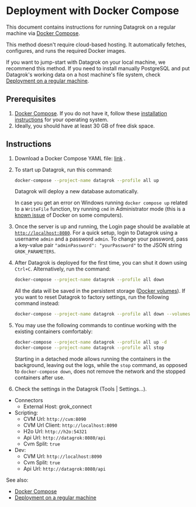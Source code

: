 <!-- TITLE: Deployment with Docker Compose -->
<!-- SUBTITLE: -->

# Deployment with Docker Compose

This document contains instructions for running Datagrok on a regular machine
via [Docker Compose](https://docs.docker.com/compose/).

This method doesn't require cloud-based hosting. It automatically fetches, configures, and runs the required Docker
images.

If you want to jump-start with Datagrok on your local machine, we recommend this method. If you need to install manually
PostgreSQL and put Datagrok's working data on a host machine's file system,
check [Deployment on a regular machine](deploy-regular.md).

## Prerequisites

1. [Docker Compose](https://docs.docker.com/compose/). If you do not have it, follow
   these [installation instructions](https://docs.docker.com/compose/install/) for your operating system.
2. Ideally, you should have at least 30 GB of free disk space.

## Instructions

1. Download a Docker Compose YAML
   file: [link](https://github.com/datagrok-ai/public/blob/master/docker/localhost.docker-compose.yaml)
   .

2. To start up Datagrok, run this command:
   ```bash
   docker-compose --project-name datagrok --profile all up
   ```  
   Datagrok will deploy a new database automatically.

   In case you get an error on Windows running `docker compose up` related to a `WriteFile`
   function, try running `cmd`
   in Administrator mode (this is a [known issue](https://github.com/docker/compose/issues/4531) of Docker on some
   computers).

3. Once the server is up and running, the Login page should be available
   at [`http://localhost:8080`](http://localhost:8080). For a quick setup, login to Datagrok using a username `admin`
   and a password `admin`. To change your password, pass a key-value pair `"adminPassword": "yourPassword"` to the JSON
   string `GROK_PARAMETERS`.

4. After Datagrok is deployed for the first time, you can shut it down using `Ctrl+C`. Alternatively, run the command:
   ```bash
   docker-compose --project-name datagrok --profile all down
   ```  
   All the data will be saved in the persistent storage ([Docker volumes](https://docs.docker.com/storage/volumes/)). If
   you want to reset Datagrok to factory settings, run the following command instead:
   ```bash
   docker-compose --project-name datagrok --profile all down --volumes
   ```  
5. You may use the following commands to continue working with the existing containers comfortably:
   ```bash
   docker-compose --project-name datagrok --profile all up -d
   docker-compose --project-name datagrok --profile all stop
   ```
   Starting in a detached mode allows running the containers in the background, leaving out the logs, while the `stop`
   command, as opposed to `docker-compose down`, does not remove the network and the stopped containers after use.

6. Check the settings in the Datagrok (Tools | Settings...).

* Connectors
  * External Host: grok_connect
* Scripting:
  * CVM Url: `http://cvm:8090`
  * CVM Url Client: `http://localhost:8090`
  * H2o Url: `http://h2o:54321`
  * Api Url: `http://datagrok:8080/api`
  * Cvm Split: `true`
* Dev:
  * CVM Url: `http://localhost:8090`
  * Cvm Split: `true`
  * Api Url: `http://datagrok:8080/api`

See also:

* [Docker Compose](https://docs.docker.com/compose/)
* [Deployment on a regular machine](deploy-regular.md)
